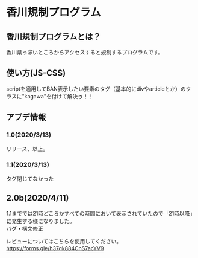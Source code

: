# 香川規制プログラム
## 香川規制プログラムとは？

香川県っぽいところからアクセスすると規制するプログラムです。

## 使い方(JS-CSS)

scriptを適用してBAN表示したい要素のタグ（基本的にdivやarticleとか）のクラスに"kagawa"を付けて解決ゥ！！

## アプデ情報

### 1.0(2020/3/13)

リリース、以上。

### 1.1(2020/3/13)

タグ閉じてなかった
 
## 2.0b(2020/4/11)

1.1まででは21時どころかすべての時間において表示されていたので「21時以降」に発生する様になりました。  
バグ・構文修正

レビューについてはこちらを使用してください。  
https://forms.gle/h37qk884CnS7acYV9
